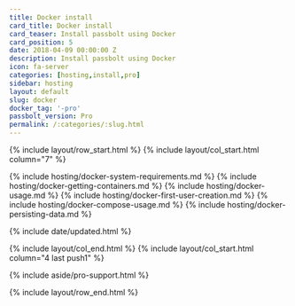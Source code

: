 ```yaml
---
title: Docker install
card_title: Docker install
card_teaser: Install passbolt using Docker
card_position: 5
date: 2018-04-09 00:00:00 Z
description: Install passbolt using Docker
icon: fa-server
categories: [hosting,install,pro]
sidebar: hosting
layout: default
slug: docker
docker_tag: '-pro'
passbolt_version: Pro
permalink: /:categories/:slug.html
---
```


{% include layout/row_start.html %}
{% include layout/col_start.html column="7" %}

{% include hosting/docker-system-requirements.md %}
{% include hosting/docker-getting-containers.md %}
{% include hosting/docker-usage.md %}
{% include hosting/docker-first-user-creation.md %}
{% include hosting/docker-compose-usage.md %}
{% include hosting/docker-persisting-data.md %}


{% include date/updated.html %}

{% include layout/col_end.html %}
{% include layout/col_start.html column="4 last push1" %}

{% include aside/pro-support.html %}

{% include layout/row_end.html %}
